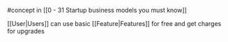 #concept in [[0 - 31 Startup business models you must know]]

[[User|Users]] can use basic [[Feature|Features]] for free and get charges for upgrades